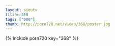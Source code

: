 ```yaml
--- 
layout: sieutv
title: 368
tags: ["000"]
thumb: http://porn720.net/video/368/poster.jpg
---
```

{% include porn720 key="368" %} 
